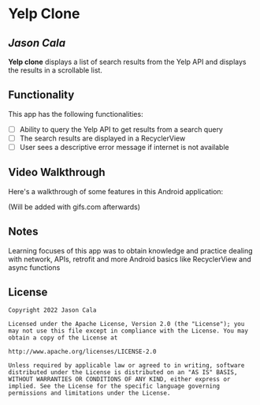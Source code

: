 # Yelp Clone

## *Jason Cala*

**Yelp clone** displays a list of search results from the Yelp API and displays the results in a scrollable list.

## Functionality

This app has the following functionalities:

* [ ] Ability to query the Yelp API to get results from a search query
* [ ] The search results are displayed in a RecyclerView
* [ ] User sees a descriptive error message if internet is not available

## Video Walkthrough

Here's a walkthrough of some features in this Android application:

(Will be added with gifs.com afterwards)

## Notes

Learning focuses of this app was to obtain knowledge and practice dealing with network, APIs, retrofit and more Android basics like RecyclerView and async functions

## License

    Copyright 2022 Jason Cala

    Licensed under the Apache License, Version 2.0 (the "License"); you may not use this file except in compliance with the License. You may obtain a copy of the License at

    http://www.apache.org/licenses/LICENSE-2.0

    Unless required by applicable law or agreed to in writing, software distributed under the License is distributed on an "AS IS" BASIS, WITHOUT WARRANTIES OR CONDITIONS OF ANY KIND, either express or implied. See the License for the specific language governing permissions and limitations under the License.